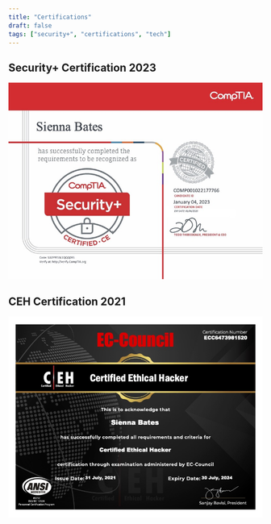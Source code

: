 ```yaml
---
title: "Certifications"
draft: false
tags: ["security+", "certifications", "tech"]
---
```


## Security+ Certification 2023

![Sec+CompTIA](/img/CompTIA-Security+.jpg)

## CEH Certification 2021

![CEH EcCouncil](/img/ECC-CEH-Certificate.jpg)
